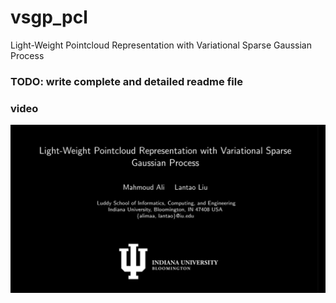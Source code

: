 # vsgp_pcl
Light-Weight Pointcloud Representation with Variational Sparse Gaussian Process

### TODO: write complete and detailed readme file

### video
[![IMAGE](video.png)](https://www.youtube.com/watch?v=CA8HWRIo5KY)
